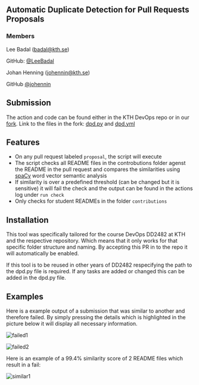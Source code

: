 ## Automatic Duplicate Detection for Pull Requests Proposals
### Members
Lee Badal (badal@kth.se)

GitHub: [@LeeBadal](https://github.com/LeeBadal)

Johan Henning (johennin@kth.se)

GitHub [@johennin](https://github.com/johennin)

## Submission
The action and code can be found either in the KTH DevOps repo or in our [fork](https://github.com/johennin/devops-course). 
Link to the files in the fork: [dpd.py](https://github.com/johennin/devops-course/blob/automation/contributions/course-automation/badal-johennin/dpd.py) and [dpd.yml](https://github.com/johennin/devops-course/blob/automation/.github/workflows/dpd.yml)

## Features

- On any pull request labeled `proposal`, the script will execute
- The script checks all README files in the controbutions folder agenst the README in the pull request and compares the similarities using [spaCy](https://spacy.io/usage/linguistic-features/#vectors-similarity) word vector semantic analysis
- If similarity is over a predefined threshold (can be changed but it is sensitive) it will fail the check and the output can be found in the actions log under `run check`
- Only checks for student READMEs in the folder `contributions`

## Installation
This tool was specifically tailored for the course DevOps DD2482 at KTH and the respective repository. Which means that it only works for that specific folder structure and naming. By accepting this PR in to the repo it will automatically be enabled.

If this tool is to be reused in other years of DD2482 respecifying the path to the dpd.py file is required.
If any tasks are added or changed this can be added in the dpd.py file.

## Examples
Here is a example output of a submission that was similar to another and therefore failed. By simply pressing the details which is highlighted in the picture below it will display all necessary information.

![failed1](https://i.imgur.com/89lnQHo.png)

![failed2](https://i.imgur.com/YgSoyya.png)

Here is an example of a 99.4% similarity score of 2 README files which result in a fail:

![similar1](https://i.imgur.com/H0bbDmE.png)
